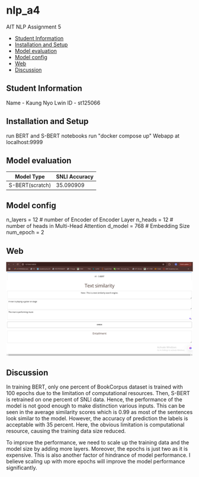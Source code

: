 # nlp_a4
 AIT NLP Assignment 5

- [Student Information](#student-information)
- [Installation and Setup](#installation-and-setup)
- [Model evaluation](#model-evaluation)
- [Model config](#model-config)
- [Web](#web)
- [Discussion](#discussion)


## Student Information
Name - Kaung Nyo Lwin 
ID - st125066

## Installation and Setup
run BERT and S-BERT notebooks
run "docker compose up"
Webapp at localhost:9999


## Model evaluation
| Model Type       | SNLI Accuracy |
|------------------|---------------|
| S-BERT(scratch)	 |         35.090909 |

## Model config
n_layers = 12    # number of Encoder of Encoder Layer
n_heads  = 12    # number of heads in Multi-Head Attention
d_model  = 768  # Embedding Size
num_epoch = 2

## Web 
<img src="./figures/a4_web.png" width="600" length="400"/>


## Discussion
In training BERT, only one percent of BookCorpus dataset is trained with 100 epochs due to the limitation of computational resources. Then, S-BERT is retrained on one percent of SNLI data. Hence, the performance of the model is not good enough to make distinction various inputs. This can be seen in the average similarity scores which is 0.99 as most of the sentences look similar to the model. However, the accuracy of prediction the labels is acceptable with 35 percent. Here, the obvious limitation is computational resource, causing the training data size reduced.

To improve the performance, we need to scale up the training data and the model size by adding more layers. Moreover, the epochs is just two as it is expensive. This is also another factor of hindrance of model performance. I believe scaling up with more epochs will improve the model performance significantly.
